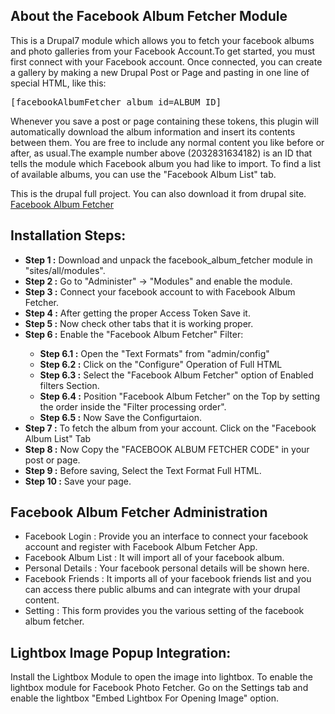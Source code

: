 <h2>About the Facebook Album Fetcher Module</h2>
This is a Drupal7 module which allows you to fetch your facebook albums and photo galleries from your Facebook Account.To get started, you must first connect with your Facebook account. Once connected, you can create a gallery by making a new Drupal Post or Page and pasting in one line of special HTML, like this:
<pre>
[facebookAlbumFetcher album_id=ALBUM_ID]
</pre>
Whenever you save a post or page containing these tokens, this plugin will automatically download the album information and insert its contents between them. You are free to include any normal content you like before or after, as usual.The example number above (2032831634182) is an ID that tells the module which Facebook album you had like to import. To find a list of available albums, you can use the "Facebook Album List" tab.

This is the drupal full project. You can also download it from drupal site. 
<a href="https://www.drupal.org/project/facebook_album_fetcher" target="_blank">Facebook Album Fetcher</a>

<h2>Installation Steps:</h2>
<ul>
<li> <strong>Step 1 :</strong> Download and unpack the facebook_album_fetcher module in "sites/all/modules".</li>
<li> <strong>Step 2 :</strong> Go to "Administer" -> "Modules" and enable the module.</li>
<li> <strong>Step 3 :</strong> Connect your facebook account to with Facebook Album Fetcher.</li>
<li> <strong>Step 4 :</strong> After getting the proper Access Token Save it.</li>
<li> <strong>Step 5 :</strong> Now check other tabs that it is working proper.</li>
<li> <strong>Step 6 :</strong> Enable the "Facebook Album Fetcher" Filter:</li>
<ul>
<li> <strong>Step 6.1 :</strong> Open the "Text Formats" from "admin/config"</li>
<li> <strong>Step 6.2 :</strong> Click on the "Configure" Operation of Full HTML</li>
<li> <strong>Step 6.3 :</strong> Select the "Facebook Album Fetcher" option of Enabled filters Section.</li>
<li> <strong>Step 6.4 :</strong> Position "Facebook Album Fetcher" on the Top by setting the order inside the "Filter processing order".</li>
<li> <strong>Step 6.5 :</strong> Now Save the Configurtaion.</li>
</ul>
<li> <strong>Step 7 :</strong> To fetch the album from your account. Click on the "Facebook Album List" Tab</li>
<li> <strong>Step 8 :</strong> Now Copy the "FACEBOOK ALBUM FETCHER CODE" in your post or page.</li>
<li> <strong>Step 9 :</strong> Before saving, Select the Text Format Full HTML.</li>
<li> <strong>Step 10 :</strong> Save your page.</li>
</ul>

<h2>Facebook Album Fetcher Administration</h2>
<ul>
<li>Facebook Login : Provide you an interface to connect your facebook account and register with Facebook Album Fetcher App.</li>
<li>Facebook Album List : It will import all of your facebook album.</li>
<li>Personal Details : Your facebook personal details will be shown here.</li>
<li>Facebook Friends : It imports all of your facebook friends list and you can access there public albums and can integrate with your drupal content.</li>
<li>Setting : This form provides you the various setting of the facebook album fetcher.</li>
</ul>

<h2>Lightbox Image Popup Integration:</h2>

Install the Lightbox Module to open the image into lightbox. To enable the lightbox module for Facebook Photo Fetcher. Go on the Settings tab and enable the lightbox "Embed Lightbox For Opening Image" option.

